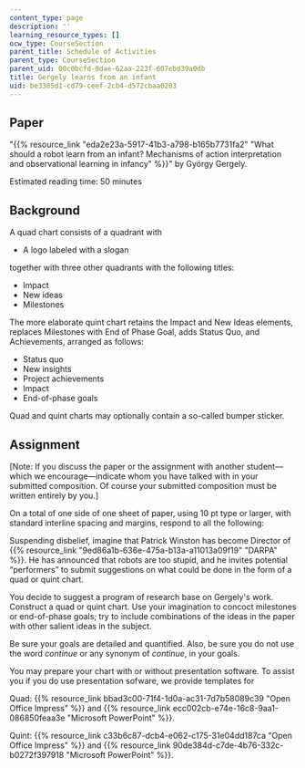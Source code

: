 ```yaml
---
content_type: page
description: ''
learning_resource_types: []
ocw_type: CourseSection
parent_title: Schedule of Activities
parent_type: CourseSection
parent_uid: 00c0bcfd-0dae-62aa-223f-607ebd39a0db
title: Gergely learns from an infant
uid: be3305d1-cd79-ceef-2cb4-d572cbaa0203
---
```


Paper
-----

"{{% resource_link "eda2e23a-5917-41b3-a798-b165b7731fa2" "What should a robot learn from an infant? Mechanisms of action interpretation and observational learning in infancy" %}}" by György Gergely.

Estimated reading time: 50 minutes

Background
----------

A quad chart consists of a quadrant with

*   A logo labeled with a slogan

together with three other quadrants with the following titles:

*   Impact
*   New ideas
*   Milestones

The more elaborate quint chart retains the Impact and New Ideas elements, replaces Milestones with End of Phase Goal, adds Status Quo, and Achievements, arranged as follows:

*   Status quo
*   New insights
*   Project achievements
*   Impact
*   End-of-phase goals

Quad and quint charts may optionally contain a so-called bumper sticker.

Assignment
----------

\[Note: If you discuss the paper or the assignment with another student—which we encourage—indicate whom you have talked with in your submitted composition. Of course your submitted composition must be written entirely by you.\]

On a total of one side of one sheet of paper, using 10 pt type or larger, with standard interline spacing and margins, respond to all the following:

Suspending disbelief, imagine that Patrick Winston has become Director of {{% resource_link "9ed86a1b-636e-475a-b13a-a11013a09f19" "DARPA" %}}. He has announced that robots are too stupid, and he invites potential “performers” to submit suggestions on what could be done in the form of a quad or quint chart.

You decide to suggest a program of research base on Gergely's work. Construct a quad or quint chart. Use your imagination to concoct milestones or end-of-phase goals; try to include combinations of the ideas in the paper with other salient ideas in the subject.

Be sure your goals are detailed and quantified. Also, be sure you do not use the word _continue_ or any synonym of _continue_, in your goals.

You may prepare your chart with or without presentation software. To assist you if you do use presentation sofware, we provide templates for

Quad: {{% resource_link bbad3c00-71f4-1d0a-ac31-7d7b58089c39 "Open Office Impress" %}} and {{% resource_link ecc002cb-e74e-16c8-9aa1-086850feaa3e "Microsoft PowerPoint" %}}.

Quint: {{% resource_link c33b6c87-dcb4-e062-c175-31e04dd187ca "Open Office Impress" %}} and {{% resource_link 90de384d-c7de-4b76-332c-b0272f397918 "Microsoft PowerPoint" %}}.